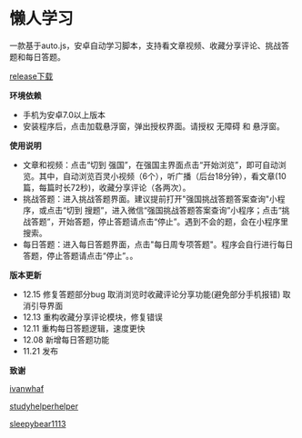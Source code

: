 # 懒人学习

一款基于auto.js，安卓自动学习脚本，支持看文章视频、收藏分享评论、挑战答题和每日答题。

[release下载](https://github.com/lgpersonal/LazyStudy/releases/)

**环境依赖**

- 手机为安卓7.0以上版本
- 安装程序后，点击加载悬浮窗，弹出授权界面。请授权 无障碍 和 悬浮窗。

**使用说明**

- 文章和视频：点击“切到 强国”，在强国主界面点击“开始浏览”，即可自动浏览。其中，自动浏览百灵小视频（6个），听广播（后台18分钟），看文章(10篇，每篇时长72秒)，收藏分享评论（各两次）。
- 挑战答题：进入挑战答题界面。建议提前打开"强国挑战答题答案查询"小程序，或点击“切到 搜题”，进入微信“强国挑战答题答案查询”小程序；点击“挑战答题”，开始答题，停止答题请点击“停止”。遇到不会的题，会在小程序里搜索。
- 每日答题：进入每日答题界面，点击"每日周专项答题"。程序会自行进行每日答题，停止答题请点击“停止”。。

**版本更新**

- 12.15 修复答题部分bug 取消浏览时收藏评论分享功能(避免部分手机报错) 取消引导界面
- 12.13 重构收藏分享评论模块，修复错误
- 12.11 重构每日答题逻辑，速度更快
- 12.08 新增每日答题功能
- 11.21 发布

**致谢**

[ivanwhaf](https://github.com/ivanwhaf/xxqg-helper)

[studyhelperhelper](https://github.com/studyhelperhelper/studyhelper)

[sleepybear1113](https://github.com/sleepybear1113/taobaoVisitingVenues)

